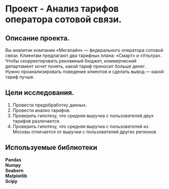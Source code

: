 # Проект - Анализ тарифов оператора сотовой связи.


## Описание проекта.

Вы аналитик компании «Мегалайн» — федерального оператора сотовой связи. Клиентам предлагают два тарифных плана: «Смарт» и «Ультра». Чтобы скорректировать рекламный бюджет, коммерческий департамент хочет понять, какой тариф приносит больше денег.\
Нужно проанализировать поведение клиентов и сделать вывод — какой тариф лучше.


## Цели исследования.

1. Провести предобработку данных.
2. Провести анализ тарифов.
3. Проверить гипотезу, что средняя выручка с пользователей двух тарифов различается.
4. Проверить гипотезу, что средняя выручка с пользователей из Москвы отличается от выручки с пользователей других регионов


## Используемые библиотеки
**Pandas**\
**Numpy**\
**Seaborn**\
**Matplotlib**\
**Scipy**
